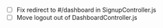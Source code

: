 * [ ] Fix redirect to #/dashboard in SignupController.js
* [ ] Move logout out of DashboardController.js